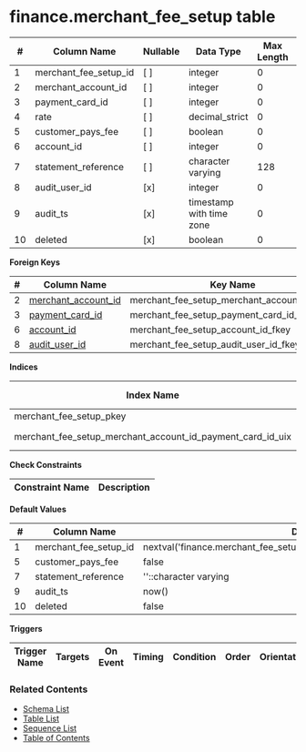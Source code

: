 # finance.merchant_fee_setup table



| # | Column Name | Nullable | Data Type | Max Length | Description |
| --- | --- | --- | --- | --- | --- |
| 1 | merchant_fee_setup_id | [ ] | integer | 0 |  |
| 2 | merchant_account_id | [ ] | integer | 0 |  |
| 3 | payment_card_id | [ ] | integer | 0 |  |
| 4 | rate | [ ] | decimal_strict | 0 |  |
| 5 | customer_pays_fee | [ ] | boolean | 0 |  |
| 6 | account_id | [ ] | integer | 0 |  |
| 7 | statement_reference | [ ] | character varying | 128 |  |
| 8 | audit_user_id | [x] | integer | 0 |  |
| 9 | audit_ts | [x] | timestamp with time zone | 0 |  |
| 10 | deleted | [x] | boolean | 0 |  |



**Foreign Keys**

| # | Column Name | Key Name | References |
| --- | --- | --- | --- |
| 2 | [merchant_account_id](../finance/bank_accounts.md) | merchant_fee_setup_merchant_account_id_fkey | finance.bank_accounts.bank_account_id |
| 3 | [payment_card_id](../finance/payment_cards.md) | merchant_fee_setup_payment_card_id_fkey | finance.payment_cards.payment_card_id |
| 6 | [account_id](../finance/accounts.md) | merchant_fee_setup_account_id_fkey | finance.accounts.account_id |
| 8 | [audit_user_id](../account/users.md) | merchant_fee_setup_audit_user_id_fkey | account.users.user_id |



**Indices**

| Index Name | Owner | Access Method | Definition | Description |
| --- | --- | --- | --- | --- |
| merchant_fee_setup_pkey | frapid_db_user | btree | merchant_fee_setup_id |  |
| merchant_fee_setup_merchant_account_id_payment_card_id_uix | frapid_db_user | btree | merchant_account_id, payment_card_id |  |



**Check Constraints**

| Constraint Name | Description |
| --- | --- |



**Default Values**

| # | Column Name | Default |
| --- | --- | --- |
| 1 | merchant_fee_setup_id | nextval('finance.merchant_fee_setup_merchant_fee_setup_id_seq'::regclass) |
| 5 | customer_pays_fee | false |
| 7 | statement_reference | ''::character varying |
| 9 | audit_ts | now() |
| 10 | deleted | false |


**Triggers**

| Trigger Name | Targets | On Event | Timing | Condition | Order | Orientation | Description |
| --- | --- | --- | --- | --- | --- | --- | --- |


### Related Contents
* [Schema List](../../schemas.md)
* [Table List](../../tables.md)
* [Sequence List](../../sequences.md)
* [Table of Contents](../../README.md)
